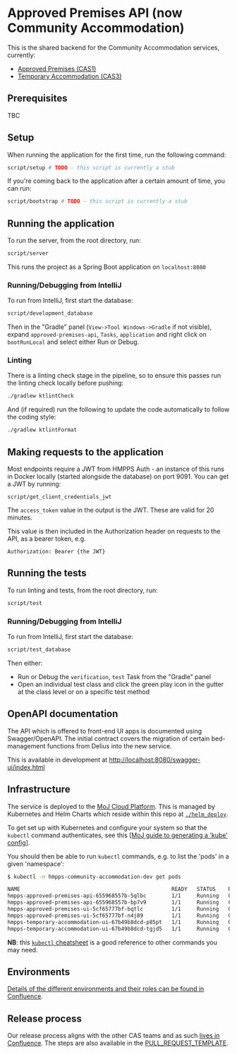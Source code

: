 # Approved Premises API (now Community Accommodation)

This is the shared backend for the Community Accommodation services, currently:

- [Approved Premises (CAS1)](https://github.com/ministryofjustice/hmpps-approved-premises-ui)
- [Temporary Accommodation (CAS3)](https://github.com/ministryofjustice/hmpps-temporary-accommodation-ui)

## Prerequisites

TBC

## Setup

When running the application for the first time, run the following command:

```bash
script/setup # TODO - this script is currently a stub
```

If you're coming back to the application after a certain amount of time, you can run:

```bash
script/bootstrap # TODO - this script is currently a stub
```

## Running the application

To run the server, from the root directory, run:

```bash
script/server
```

This runs the project as a Spring Boot application on `localhost:8080`

### Running/Debugging from IntelliJ

To run from IntelliJ, first start the database:

```bash
script/development_database
```

Then in the "Gradle" panel (`View->Tool Windows->Gradle` if not visible), expand `approved-premises-api`, `Tasks`, 
`application` and right click on `bootRunLocal` and select either Run or Debug.

### Linting

There is a linting check stage in the pipeline, so to ensure this passes run the linting check locally before pushing:

```bash
./gradlew ktlintCheck
```

And (if required) run the following to update the code automatically to follow the coding style:

```bash
./gradlew ktlintFormat
```

## Making requests to the application

Most endpoints require a JWT from HMPPS Auth - an instance of this runs in Docker locally (started alongside the database) 
on port 9091.  You can get a JWT by running:

```
script/get_client_credentials_jwt
```

The `access_token` value in the output is the JWT.  These are valid for 20 minutes.

This value is then included in the Authorization header on requests to the API, as a bearer token, e.g.

```
Authorization: Bearer {the JWT}
```

## Running the tests

To run linting and tests, from the root directory, run:

```bash
script/test
```

### Running/Debugging from IntelliJ

To run from IntelliJ, first start the database:

```bash
script/test_database
```

Then either:
 - Run or Debug the `verification`, `test` Task from the "Gradle" panel
 - Open an individual test class and click the green play icon in the gutter at the class level or on a specific test method

## OpenAPI documentation

The API which is offered to front-end UI apps is documented using Swagger/OpenAPI.
The initial contract covers the migration of certain bed-management functions from Delius into the new service.

This is available in development at [http://localhost:8080/swagger-ui/index.html](http://localhost:8080/swagger-ui/index.html)

## Infrastructure

The service is deployed to the [MoJ Cloud Platform](https://user-guide.cloud-platform.service.justice.gov.uk). This is 
managed by Kubernetes and Helm Charts which reside within this repo at [`./helm_deploy`](./helm_deploy/approved-premises-api/).


To get set up with Kubernetes and configure your system so that the `kubectl` command authenticates, see this 
[[MoJ guide to generating a 'kube' config](https://user-guide.cloud-platform.service.justice.gov.uk/documentation/getting-started/kubectl-config.html#generating-a-kubeconfig-file)].

You should then be able to run `kubectl` commands, e.g. to list the 'pods' in a given 'namespace':

```bash
$ kubectl -n hmpps-community-accommodation-dev get pods

NAME                                                READY   STATUS    RESTARTS   AGE
hmpps-approved-premises-api-655968557b-5qlbc        1/1     Running   0          83m
hmpps-approved-premises-api-655968557b-bp7v9        1/1     Running   0          83m
hmpps-approved-premises-ui-5cf65777bf-bqtlc         1/1     Running   0          74m
hmpps-approved-premises-ui-5cf65777bf-n4j89         1/1     Running   0          74m
hmpps-temporary-accommodation-ui-67b49b8dcd-p85pt   1/1     Running   0          125m
hmpps-temporary-accommodation-ui-67b49b8dcd-tgjd5   1/1     Running   0          125m
```
**NB**: this [`kubectl` cheatsheet](https://kubernetes.io/docs/reference/kubectl/cheatsheet/) is a good reference to 
other commands you may need.

## Environments

[Details of the different environments and their roles can be found in
Confluence](https://dsdmoj.atlassian.net/wiki/spaces/AP/pages/4330226204/Environments).

## Release process

Our release process aligns with the other CAS teams and as such [lives in Confluence](https://dsdmoj.atlassian.net/wiki/spaces/AP/pages/4247847062/Release+process). The steps are also available in the [PULL_REQUEST_TEMPLATE](/.github/PULL_REQUEST_TEMPLATE.md#release-checklist).